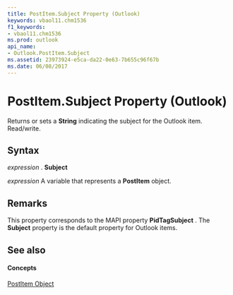 ```yaml
---
title: PostItem.Subject Property (Outlook)
keywords: vbaol11.chm1536
f1_keywords:
- vbaol11.chm1536
ms.prod: outlook
api_name:
- Outlook.PostItem.Subject
ms.assetid: 23973924-e5ca-da22-0e63-7b655c96f67b
ms.date: 06/08/2017
---
```



# PostItem.Subject Property (Outlook)

Returns or sets a **String** indicating the subject for the Outlook item. Read/write.


## Syntax

 _expression_ . **Subject**

 _expression_ A variable that represents a **PostItem** object.


## Remarks

This property corresponds to the MAPI property **PidTagSubject** . The **Subject** property is the default property for Outlook items.


## See also


#### Concepts


[PostItem Object](postitem-object-outlook.md)

